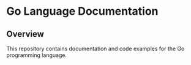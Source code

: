 # Go Language Documentation

## Overview

This repository contains documentation and code examples for the Go programming language.